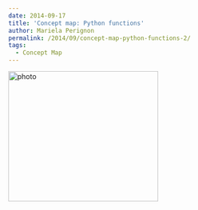 ```yaml
---
date: 2014-09-17
title: 'Concept map: Python functions'
author: Mariela Perignon
permalink: /2014/09/concept-map-python-functions-2/
tags:
  - Concept Map
---
```

[<img class="alignnone size-medium wp-image-8776" alt="photo" src="http://teaching.software-carpentry.org/wp-content/uploads/2014/09/photo1-300x261.jpg" width="300" height="261" />][1]

 [1]: http://teaching.software-carpentry.org/wp-content/uploads/2014/09/photo1.jpg
